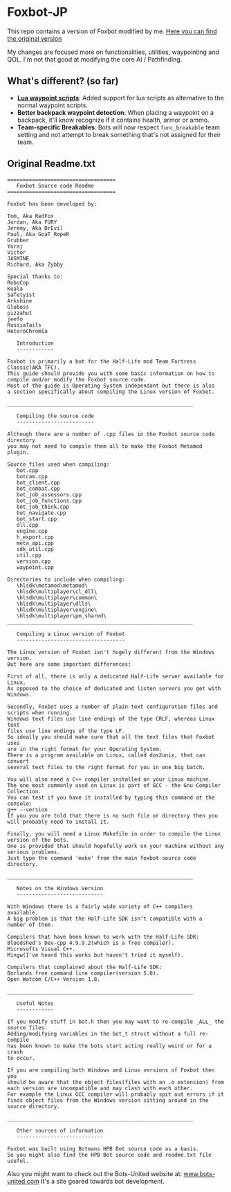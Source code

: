 # Foxbot-JP
This repo contains a version of Foxbot modified by me. [Here you can find the original version](https://github.com/APGRoboCop/foxbot)

My changes are focused more on functionalities, utilities, waypointing and QOL. I'm not that good at modifying the core AI / Pathfinding.

## What's different? (so far)

* [**Lua waypoint scripts**](https://github.com/jpiolho/foxbot/wiki/Lua-waypoint-scripts): Added support for lua scripts as alternative to the normal waypoint scripts.
* **Better backpack waypoint detection**: When placing a waypoint on a backpack, it'll know recognize if it contains health, armor or ammo.
* **Team-specific Breakables**: Bots will now respect `func_breakable` team setting and not attempt to break something that's not assigned for their team.


## Original Readme.txt

```
===================================
   Foxbot Source code Readme
===================================

Foxbot has been developed by:

Tom, Aka RedFox
Jordan, Aka FURY
Jeremy, Aka DrEvil
Paul, Aka GoaT_RopeR
Grubber
Yuraj
Victor
JASMINE
Richard, Aka Zybby

Special thanks to:
RoboCop
Koala
Safety1st
Arkshine
Globoss
pizzahut
jeefo
RussiaTails
HeteroChromia

   Introduction
   ------------

Foxbot is primarily a bot for the Half-Life mod Team Fortress Classic(AKA TFC).
This guide should provide you with some basic information on how to
compile and/or modify the Foxbot source code.
Most of the guide is Operating System independant but there is also
a section specifically about compiling the Linux version of Foxbot.

____________________________________________________________

   Compiling the source code
   -------------------------

Although there are a number of .cpp files in the Foxbot source code directory
you may not need to compile them all to make the Foxbot Metamod plugin.

Source files used when compiling:
   bot.cpp
   botcam.cpp
   bot_client.cpp
   bot_combat.cpp
   bot_job_assessors.cpp
   bot_job_functions.cpp
   bot_job_think.cpp
   bot_navigate.cpp
   bot_start.cpp
   dll.cpp
   engine.cpp
   h_export.cpp
   meta_api.cpp
   sdk_util.cpp
   util.cpp
   version.cpp
   waypoint.cpp

Directories to include when compiling:
   \hlsdk\metamod\metamod\
   \hlsdk\multiplayer\cl_dll\
   \hlsdk\multiplayer\common\
   \hlsdk\multiplayer\dlls\
   \hlsdk\multiplayer\engine\
   \hlsdk\multiplayer\pm_shared\
____________________________________________________________

   Compiling a Linux version of Foxbot
   -----------------------------------

The Linux version of Foxbot isn't hugely different from the Windows version.
But here are some important differences:

First of all, there is only a dedicated Half-Life server available for Linux.
As opposed to the choice of dedicated and listen servers you get with Windows.

Secondly, Foxbot uses a number of plain text configuration files and
scripts when running.
Windows text files use line endings of the type CRLF, whereas Linux text
files use line endings of the type LF.
So ideally you should make sure that all the text files that Foxbot uses
are in the right format for your Operating System.
There is a program available on Linux, called dos2unix, that can convert
several text files to the right format for you in one big batch.

You will also need a C++ compiler installed on your Linux machine.
The one most commonly used on Linux is part of GCC - the Gnu Compiler Collection.
You can test if you have it installed by typing this command at the console:
g++ --version
If you you are told that there is no such file or directory then you
will probably need to install it.

Finally, you will need a Linux Makefile in order to compile the Linux
version of the bots.
One is provided that should hopefully work on your machine without any
serious problems.
Just type the command 'make' from the main foxbot source code directory.

____________________________________________________________

   Notes on the Windows Version
   ----------------------------

With Windows there is a fairly wide variety of C++ compilers available.
A big problem is that the Half-Life SDK isn't compatible with a
number of them.

Compilers that have been known to work with the Half-Life SDK:
Bloodshed's Dev-cpp 4.9.9.2(which is a free compiler).
Microsofts Visual C++.
Mingw(I've heard this works but haven't tried it myself).

Compilers that complained about the Half-Life SDK:
Borlands free command line compiler(version 5.0).
Open Watcom C/C++ Version 1.8.

____________________________________________________________

   Useful Notes
   ------------

If you modify stuff in bot.h then you may want to re-compile _ALL_ the
source files.
Adding/modifying variables in the bot_t struct without a full re-compile
has been known to make the bots start acting really weird or for a crash
to occur.

If you are compiling both Windows and Linux versions of Foxbot then you
should be aware that the object files(files with an .o extension) from
each version are incompatible and may clash with each other.
For example the Linux GCC compiler will probably spit out errors if it
finds object files from the Windows version sitting around in the
source directory.

____________________________________________________________

   Other sources of information
   ----------------------------

Foxbot was built using Botmans HPB Bot source code as a basis.
So you might also find the HPB Bot source code and readme.txt file useful.
```
Also you might want to check out the Bots-United website at:
www.bots-united.com
It's a site geared towards bot development.
